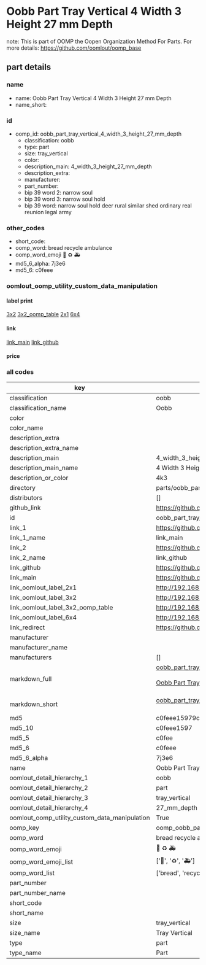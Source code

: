 # Oobb Part Tray Vertical 4 Width 3 Height 27 mm Depth  

note: This is part of OOMP the Oopen Organization Method For Parts. For more details: https://github.com/oomlout/oomp_base

##  part details
  







### name
* name: Oobb Part Tray Vertical 4 Width 3 Height 27 mm Depth
* name_short: 
### id
* oomp_id: oobb_part_tray_vertical_4_width_3_height_27_mm_depth
  * classification: oobb
  * type: part
  * size: tray_vertical
  * color: 
  * description_main: 4_width_3_height_27_mm_depth
  * description_extra: 
  * manufacturer: 
  * part_number: 
  * bip 39 word 2: narrow soul
  * bip 39 word 3: narrow soul hold
  * bip 39 word: narrow soul hold deer rural similar shed ordinary real reunion legal army

### other_codes
* short_code: 
* oomp_word: bread recycle ambulance
* oomp_word_emoji :bread: :recycle: :ambulance:
* md5_6_alpha: 7j3e6
* md5_6: c0feee






### oomlout_oomp_utility_custom_data_manipulation
#### label print
[3x2](http://192.168.1.245:1112/?label=oomp%207j3e6)
[3x2_oomp_table](http://192.168.1.108:1112/?label=oomp%207j3e6)
[2x1](http://192.168.1.242:1112/?label=oomp%207j3e6)
[6x4](http://192.168.1.55:1112/?label=oomp%207j3e6)    

#### link

[link_main](https://github.com/oomlout/oomlout_oomp_version_1_messy/tree/main/parts/oobb_part_tray_vertical_4_width_3_height_27_mm_depth) [link_github](https://github.com/oomlout/oomlout_oomp_version_1_messy/tree/main/parts/oobb_part_tray_vertical_4_width_3_height_27_mm_depth)                             

#### price







### all codes 
| key | value |  
| --- | --- |  
| classification | oobb |  
| classification_name | Oobb |  
| color |  |  
| color_name |  |  
| description_extra |  |  
| description_extra_name |  |  
| description_main | 4_width_3_height_27_mm_depth |  
| description_main_name | 4 Width 3 Height 27 mm Depth |  
| description_or_color | 4k3 |  
| directory | parts/oobb_part_tray_vertical_4_width_3_height_27_mm_depth |  
| distributors | [] |  
| github_link | https://github.com/oomlout/oomlout_oomp_part_src/tree/main/parts/oobb_part_tray_vertical_4_width_3_height_27_mm_depth |  
| id | oobb_part_tray_vertical_4_width_3_height_27_mm_depth |  
| link_1 | https://github.com/oomlout/oomlout_oomp_version_1_messy/tree/main/parts/oobb_part_tray_vertical_4_width_3_height_27_mm_depth |  
| link_1_name | link_main |  
| link_2 | https://github.com/oomlout/oomlout_oomp_version_1_messy/tree/main/parts/oobb_part_tray_vertical_4_width_3_height_27_mm_depth |  
| link_2_name | link_github |  
| link_github | https://github.com/oomlout/oomlout_oomp_version_1_messy/tree/main/parts/oobb_part_tray_vertical_4_width_3_height_27_mm_depth |  
| link_main | https://github.com/oomlout/oomlout_oomp_version_1_messy/tree/main/parts/oobb_part_tray_vertical_4_width_3_height_27_mm_depth |  
| link_oomlout_label_2x1 | http://192.168.1.242:1112/?label=oomp%207j3e6 |  
| link_oomlout_label_3x2 | http://192.168.1.245:1112/?label=oomp%207j3e6 |  
| link_oomlout_label_3x2_oomp_table | http://192.168.1.108:1112/?label=oomp%207j3e6 |  
| link_oomlout_label_6x4 | http://192.168.1.55:1112/?label=oomp%207j3e6 |  
| link_redirect | https://github.com/oomlout/oomlout_oomp_version_1_messy/tree/main/parts/oobb_part_tray_vertical_4_width_3_height_27_mm_depth |  
| manufacturer |  |  
| manufacturer_name |  |  
| manufacturers | [] |  
| markdown_full | [oobb_part_tray_vertical_4_width_3_height_27_mm_depth](none)<br>[](none)<br>[Oobb Part Tray Vertical 4 Width 3 Height 27 Mm Depth](none)<br><br> |  
| markdown_short | [oobb_part_tray_vertical_4_width_3_height_27_mm_depth](none)<br><br> |  
| md5 | c0feee15979c58ab23dec394d933ec98 |  
| md5_10 | c0feee1597 |  
| md5_5 | c0fee |  
| md5_6 | c0feee |  
| md5_6_alpha | 7j3e6 |  
| name | Oobb Part Tray Vertical 4 Width 3 Height 27 mm Depth |  
| oomlout_detail_hierarchy_1 | oobb |  
| oomlout_detail_hierarchy_2 | part |  
| oomlout_detail_hierarchy_3 | tray_vertical |  
| oomlout_detail_hierarchy_4 | 27_mm_depth |  
| oomlout_oomp_utility_custom_data_manipulation | True |  
| oomp_key | oomp_oobb_part_tray_vertical_4_width_3_height_27_mm_depth |  
| oomp_word | bread recycle ambulance |  
| oomp_word_emoji | :bread: :recycle: :ambulance: |  
| oomp_word_emoji_list | [':bread:', ':recycle:', ':ambulance:'] |  
| oomp_word_list | ['bread', 'recycle', 'ambulance'] |  
| part_number |  |  
| part_number_name |  |  
| short_code |  |  
| short_name |  |  
| size | tray_vertical |  
| size_name | Tray Vertical |  
| type | part |  
| type_name | Part |  
